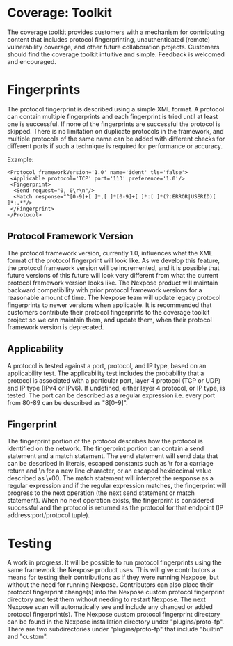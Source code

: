 # Coverage: Toolkit

The coverage toolkit provides customers with a mechanism for contributing content that includes protocol fingerprinting, unauthenticated (remote) vulnerability coverage, and other future collaboration projects.  Customers should find the coverage toolkit intuitive and simple.  Feedback is welcomed and encouraged.

# Fingerprints

The protocol fingerprint is described using a simple XML format.  A protocol can contain multiple fingerprints and each fingerprint is tried until at least one is successful.  If none of the fingerprints are successful the protocol is skipped.  There is no limitation on duplicate protocols in the framework, and multiple protocols of the same name can be added with different checks for different ports if such a technique is required for performance or accuracy.

Example:
```
<Protocol frameworkVersion='1.0' name='ident' tls='false'>
 <Applicable protocol='TCP' port='113' preference='1.0'/>
 <Fingerprint>
  <Send request="0, 0\r\n"/>
  <Match response="^[0-9]+[ ]*,[ ]*[0-9]+[ ]*:[ ]*(?:ERROR|USERID)[ ]*:.*"/>
 </Fingerprint>
</Protocol>
```

## Protocol Framework Version

The protocol framework version, currently 1.0, influences what the XML format of the protocol fingerprint will look like.  As we develop this feature, the protocol framework version will be incremented, and it is possible that future versions of this future will look very different from what the current protocol framework version looks like.  The Nexpose product will maintain backward compatibility with prior protocol framework versions for a reasonable amount of time.  The Nexpose team will update legacy protocol fingerprints to newer versions when applicable.  It is recommended that customers contribute their protocol fingerprints to the coverage toolkit project so we can maintain them, and update them, when their protocol framework version is deprecated.

## Applicability

A protocol is tested against a port, protocol, and IP type, based on an applicability test.  The applicability test includes the probability that a protocol is associated with a particular port, layer 4 protocol (TCP or UDP) and IP type (IPv4 or IPv6).  If undefined, either layer 4 protocol, or IP type, is tested.  The port can be described as a regular expression i.e. every port from 80-89 can be described as "8[0-9]".

## Fingerprint

The fingerprint portion of the protocol describes how the protocol is identified on the network.  The fingerprint portion can contain a send statement and a match statement.  The send statement will send data that can be described in literals, escaped constants such as \r for a carriage return and \n for a new line character, or an escaped hexidecimal value described as \x00.  The match statement will interpret the response as a regular expression and if the regular expression matches, the fingerprint will progress to the next operation (the next send statement or match statement).  When no next operation exists, the fingerprint is considered successful and the protocol is returned as the protocol for that endpoint (IP address:port/protocol tuple).

# Testing

A work in progress.  It will be possible to run protocol fingerprints using the same framework the Nexpose product uses.  This will give contributors a means for testing their contributions as if they were running Nexpose, but without the need for running Nexpose.  Contributors can also place their protocol fingerprint change(s) into the Nexpose custom protocol fingerprint directory and test them without needing to restart Nexpose.  The next Nexpose scan will automatically see and include any changed or added protocol fingerprint(s).  The Nexpose custom protocol fingerprint directory can be found in the Nexpose installation directory under "plugins/proto-fp".  There are two subdirectories under "plugins/proto-fp" that include "builtin" and "custom".

